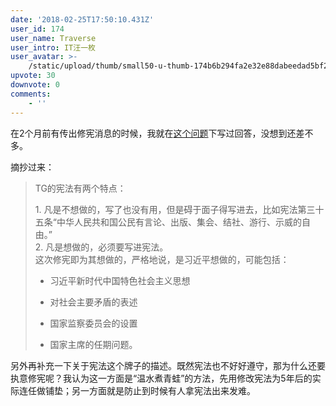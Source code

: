 ```yaml
---
date: '2018-02-25T17:50:10.431Z'
user_id: 174
user_name: Traverse
user_intro: IT汪一枚
user_avatar: >-
    /static/upload/thumb/small50-u-thumb-174b6b294fa2e32e88dabeedad5bf20f6b05b5c584d.png
upvote: 30
downvote: 0
comments:
    - ''
---
```


在2个月前有传出修宪消息的时候，我就在[这个问题](https://pincongbackup.github.io/p/19156)下写过回答，没想到还差不多。

摘抄过来：

> TG的宪法有两个特点：
> 
> 1\. 凡是不想做的，写了也没有用，但是碍于面子得写进去，比如宪法第三十五条“中华人民共和国公民有言论、出版、集会、结社、游行、示威的自由。”  
> 2\. 凡是想做的，必须要写进宪法。  
> 这次修宪即为其想做的，严格地说，是习近平想做的，可能包括：
> 
> *   习近平新时代中国特色社会主义思想
> 
> *   对社会主要矛盾的表述
> 
> *   国家监察委员会的设置
> 
> *   国家主席的任期问题。

  

另外再补充一下关于宪法这个牌子的描述。既然宪法也不好好遵守，那为什么还要执意修宪呢？我认为这一方面是“温水煮青蛙”的方法，先用修改宪法为5年后的实际连任做铺垫；另一方面就是防止到时候有人拿宪法出来发难。

